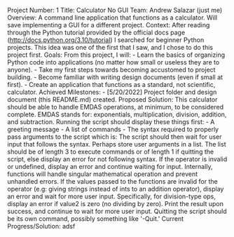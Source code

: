 Project Number: 1
Title: Calculator No GUI
Team: Andrew Salazar (just me)
Overview: 
    A command line application that functions as a calculator. Will
    save implementing a GUI for a different project.
Context:
    After reading through the Python tutorial provided by the official 
    docs page (http://docs.python.org/3.10/tutorial) I searched for
    beginner Python projects. This idea was one of the first that I saw, 
    and I chose to do this project first. 
Goals:
    From this project, I will:
    - Learn the basics of organizing Python code into applications (no 
    matter how small or useless they are to anyone). 
    - Take my first steps towards becoming accustomed to project building. 
    - Become familiar with writing design documents (even if small at first).
    - Create an application that functions as a standard, not scientific, 
    calculator.
Achieved Milestones:
    - [5/20/2022] Project folder and design document (this README.md) created.
Proposed Solution:
    This calculator should be able to handle EMDAS operations, at minimum, to
    be considered complete. EMDAS stands for: exponentials, multiplication, 
    division, addition, and subtraction.
    Running the script should display these things first:
        - A greeting message
        - A list of commands
        - The syntax required to properly pass arguments to the script
        which is: <operator> <value1> <value2>
    The script should then wait for user input that follows the syntax. Perhaps 
    store user arguments in a list. The list should be of length 3 to execute 
    commands or of length 1 if quitting the script, else display an error for 
    not following syntax. If the operator is invalid or undefined, display an 
    error and continue waiting for input. Internally, functions will handle 
    singular mathematical operation and prevent unhandled errors. If the values 
    passed to the functions are invalid for the operator (e.g: giving strings 
    instead of ints to an addition operator), display an error and wait for more 
    user input. Specifically, for division-type ops, display an error if value2 
    is zero (no dividing by zero). Print the result upon success, and continue to 
    wait for more user input. Quitting the script should be its own command, 
    possibly something like '-Quit.'
Current Progress/Solution:
    adsf